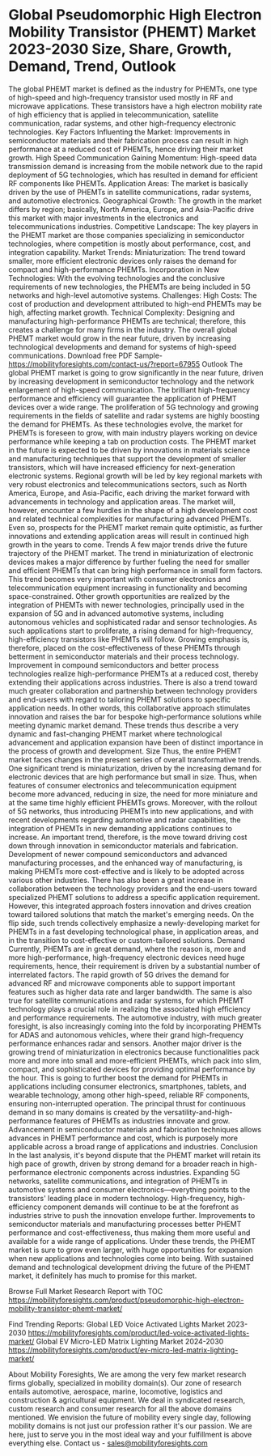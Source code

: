 # Global Pseudomorphic High Electron Mobility Transistor (PHEMT) Market 2023-2030 Size, Share, Growth, Demand, Trend, Outlook
The global PHEMT market is defined as the industry for PHEMTs, one type of high-speed and high-frequency transistor used mostly in RF and microwave applications. These transistors have a high electron mobility rate of high efficiency that is applied in telecommunication, satellite communication, radar systems, and other high-frequency electronic technologies.
Keу Fасtors Influenting the Market:
Improvements in semiconductor materials and their fabrication process can result in high performance at a reduced cost of PHEMTs, hence driving their market growth.
High Speed Communication Gaining Momentum: High-speed data transmission demand is increasing from the mobile network due to the rapid deployment of 5G technologies, which has resulted in demand for efficient RF components like PHEMTs.
Application Areas: The market is basically driven by the use of PHEMTs in satellite communications, radar systems, and automotive electronics.
Geographical Growth: The growth in the market differs by region; basically, North America, Europe, and Asia-Pacific drive this market with major investments in the electronics and telecommunications industries.
Competitive Landscape: The key players in the PHEMT market are those companies specializing in semiconductor technologies, where competition is mostly about performance, cost, and integration capability.
Market Trends:
Miniaturization: The trend toward smaller, more efficient electronic devices only raises the demand for compact and high-performance PHEMTs.
Incorporation in New Technologies: With the evolving technologies and the conclusive requirements of new technologies, the PHEMTs are being included in 5G networks and high-level automotive systems.
Challenges:
High Costs: The cost of production and development attributed to high-end PHEMTs may be high, affecting market growth.
Technical Complexity: Designing and manufacturing high-performance PHEMTs are technical; therefore, this creates a challenge for many firms in the industry.
The overall global PHEMT market would grow in the near future, driven by increasing technological developments and demand for systems of high-speed communications.
Download free PDF Sample- https://mobilityforesights.com/contact-us/?report=67955
Outlook
The global PHEMT market is going to grow significantly in the near future, driven by increasing development in semiconductor technology and the network enlargement of high-speed communication. The brilliant high-frequency performance and efficiency will guarantee the application of PHEMT devices over a wide range. The proliferation of 5G technology and growing requirements in the fields of satellite and radar systems are highly boosting the demand for PHEMTs. As these technologies evolve, the market for PHEMTs is foreseen to grow, with main industry players working on device performance while keeping a tab on production costs. The PHEMT market in the future is expected to be driven by innovations in materials science and manufacturing techniques that support the development of smaller transistors, which will have increased efficiency for next-generation electronic systems. Regional growth will be led by key regional markets with very robust electronics and telecommunications sectors, such as North America, Europe, and Asia-Pacific, each driving the market forward with advancements in technology and application areas. The market will, however, encounter a few hurdles in the shape of a high development cost and related technical complexities for manufacturing advanced PHEMTs. Even so, prospects for the PHEMT market remain quite optimistic, as further innovations and extending application areas will result in continued high growth in the years to come.
Trends
A few major trends drive the future trajectory of the PHEMT market. The trend in miniaturization of electronic devices makes a major difference by further fueling the need for smaller and efficient PHEMTs that can bring high performance in small form factors. This trend becomes very important with consumer electronics and telecommunication equipment increasing in functionality and becoming space-constrained. Other growth opportunities are realized by the integration of PHEMTs with newer technologies, principally used in the expansion of 5G and in advanced automotive systems, including autonomous vehicles and sophisticated radar and sensor technologies. As such applications start to proliferate, a rising demand for high-frequency, high-efficiency transistors like PHEMTs will follow. Growing emphasis is, therefore, placed on the cost-effectiveness of these PHEMTs through betterment in semiconductor materials and their process technology. Improvement in compound semiconductors and better process technologies realize high-performance PHEMTs at a reduced cost, thereby extending their applications across industries. There is also a trend toward much greater collaboration and partnership between technology providers and end-users with regard to tailoring PHEMT solutions to specific application needs. In other words, this collaborative approach stimulates innovation and raises the bar for bespoke high-performance solutions while meeting dynamic market demand. These trends thus describe a very dynamic and fast-changing PHEMT market where technological advancement and application expansion have been of distinct importance in the process of growth and development.
Size
Thus, the entire PHEMT market faces changes in the present series of overall transformative trends. One significant trend is miniaturization, driven by the increasing demand for electronic devices that are high performance but small in size. Thus, when features of consumer electronics and telecommunication equipment become more advanced, reducing in size, the need for more miniature and at the same time highly efficient PHEMTs grows. Moreover, with the rollout of 5G networks, thus introducing PHEMTs into new applications, and with recent developments regarding automotive and radar capabilities, the integration of PHEMTs in new demanding applications continues to increase. An important trend, therefore, is the move toward driving cost down through innovation in semiconductor materials and fabrication. Development of newer compound semiconductors and advanced manufacturing processes, and the enhanced way of manufacturing, is making PHEMTs more cost-effective and is likely to be adopted across various other industries. There has also been a great increase in collaboration between the technology providers and the end-users toward specialized PHEMT solutions to address a specific application requirement. However, this integrated approach fosters innovation and drives creation toward tailored solutions that match the market's emerging needs. On the flip side, such trends collectively emphasize a newly-developing market for PHEMTs in a fast developing technological phase, in application areas, and in the transition to cost-effective or custom-tailored solutions.
Demand 
Currently, PHEMTs are in great demand, where the reason is, more and more high-performance, high-frequency electronic devices need huge requirements, hence, their requirement is driven by a substantial number of interrelated factors. The rapid growth of 5G drives the demand for advanced RF and microwave components able to support important features such as higher data rate and larger bandwidth. The same is also true for satellite communications and radar systems, for which PHEMT technology plays a crucial role in realizing the associated high efficiency and performance requirements. The automotive industry, with much greater foresight, is also increasingly coming into the fold by incorporating PHEMTs for ADAS and autonomous vehicles, where their grand high-frequency performance enhances radar and sensors. Another major driver is the growing trend of miniaturization in electronics because functionalities pack more and more into small and more-efficient PHEMTs, which pack into slim, compact, and sophisticated devices for providing optimal performance by the hour. This is going to further boost the demand for PHEMTs in applications including consumer electronics, smartphones, tablets, and wearable technology, among other high-speed, reliable RF components, ensuring non-interrupted operation. The principal thrust for continuous demand in so many domains is created by the versatility-and-high-performance features of PHEMTs as industries innovate and grow. Advancement in semiconductor materials and fabrication techniques allows advances in PHEMT performance and cost, which is purposely more applicable across a broad range of applications and industries.
Conclusion
In the last analysis, it's beyond dispute that the PHEMT market will retain its high pace of growth, driven by strong demand for a broader reach in high-performance electronic components across industries. Expanding 5G networks, satellite communications, and integration of PHEMTs in automotive systems and consumer electronics—everything points to the transistors' leading place in modern technology. High-frequency, high-efficiency component demands will continue to be at the forefront as industries strive to push the innovation envelope further. Improvements to semiconductor materials and manufacturing processes better PHEMT performance and cost-effectiveness, thus making them more useful and available for a wide range of applications. Under these trends, the PHEMT market is sure to grow even larger, with huge opportunities for expansion when new applications and technologies come into being. With sustained demand and technological development driving the future of the PHEMT market, it definitely has much to promise for this market.

Browse Full Market Research Report with TOC https://mobilityforesights.com/product/pseudomorphic-high-electron-mobility-transistor-phemt-market/

Find Trending Reports:
Global LED Voice Activated Lights Market 2023-2030
https://mobilityforesights.com/product/led-voice-activated-lights-market/
Global EV Micro-LED Matrix Lighting Market 2024-2030
https://mobilityforesights.com/product/ev-micro-led-matrix-lighting-market/

About Mobility Foresights,
We are among the very few market research firms globally, specialized in mobility domain(s). Our zone of research entails automotive, aerospace, marine, locomotive, logistics and construction & agricultural equipment. We deal in syndicated research, custom research and consumer research for all the above domains mentioned.
We envision the future of mobility every single day, following mobility domains is not just our profession rather it's our passion. We are here, just to serve you in the most ideal way and your fulfillment is above everything else. Contact us -  sales@mobilityforesights.com 

